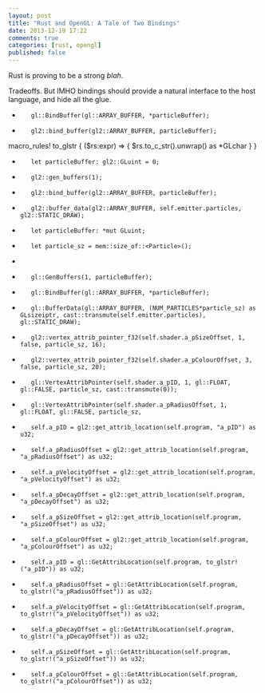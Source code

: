 ```yaml
---
layout: post
title: "Rust and OpenGL: A Tale of Two Bindings"
date: 2013-12-19 17:22
comments: true
categories: [rust, opengl]
published: false
---
```


Rust is proving to be a strong *blah*.

Tradeoffs. But IMHO bindings should provide a natural interface to the host
language, and hide all the glue.

+        gl::BindBuffer(gl::ARRAY_BUFFER, *particleBuffer);
-        gl2::bind_buffer(gl2::ARRAY_BUFFER, particleBuffer);

macro_rules! to_glstr {
    ($rs:expr) => {
        $rs.to_c_str().unwrap() as *GLchar
    }
}


-        let particleBuffer: gl2::GLuint = 0;
-        gl2::gen_buffers(1);
-        gl2::bind_buffer(gl2::ARRAY_BUFFER, particleBuffer);
-        gl2::buffer_data(gl2::ARRAY_BUFFER, self.emitter.particles, gl2::STATIC_DRAW);
+        let particleBuffer: *mut GLuint;
+        let particle_sz = mem::size_of::<Particle>();
+
+        gl::GenBuffers(1, particleBuffer);
+        gl::BindBuffer(gl::ARRAY_BUFFER, *particleBuffer);
+        gl::BufferData(gl::ARRAY_BUFFER, (NUM_PARTICLES*particle_sz) as GLsizeiptr, cast::transmute(self.emitter.particles), gl::STATIC_DRAW);




-        gl2::vertex_attrib_pointer_f32(self.shader.a_pSizeOffset, 1, false, particle_sz, 16);
-        gl2::vertex_attrib_pointer_f32(self.shader.a_pColourOffset, 3, false, particle_sz, 20);
+        gl::VertexAttribPointer(self.shader.a_pID, 1, gl::FLOAT, gl::FALSE, particle_sz, cast::transmute(0));
+        gl::VertexAttribPointer(self.shader.a_pRadiusOffset, 1, gl::FLOAT, gl::FALSE, particle_sz, 



-        self.a_pID = gl2::get_attrib_location(self.program, "a_pID") as u32;
-        self.a_pRadiusOffset = gl2::get_attrib_location(self.program, "a_pRadiusOffset") as u32;
-        self.a_pVelocityOffset = gl2::get_attrib_location(self.program, "a_pVelocityOffset") as u32;
-        self.a_pDecayOffset = gl2::get_attrib_location(self.program, "a_pDecayOffset") as u32;
-        self.a_pSizeOffset = gl2::get_attrib_location(self.program, "a_pSizeOffset") as u32;
-        self.a_pColourOffset = gl2::get_attrib_location(self.program, "a_pColourOffset") as u32;
+        self.a_pID = gl::GetAttribLocation(self.program, to_glstr!("a_pID")) as u32;
+        self.a_pRadiusOffset = gl::GetAttribLocation(self.program, to_glstr!("a_pRadiusOffset")) as u32;
+        self.a_pVelocityOffset = gl::GetAttribLocation(self.program, to_glstr!("a_pVelocityOffset")) as u32;
+        self.a_pDecayOffset = gl::GetAttribLocation(self.program, to_glstr!("a_pDecayOffset")) as u32;
+        self.a_pSizeOffset = gl::GetAttribLocation(self.program, to_glstr!("a_pSizeOffset")) as u32;
+        self.a_pColourOffset = gl::GetAttribLocation(self.program, to_glstr!("a_pColourOffset")) as u32;




